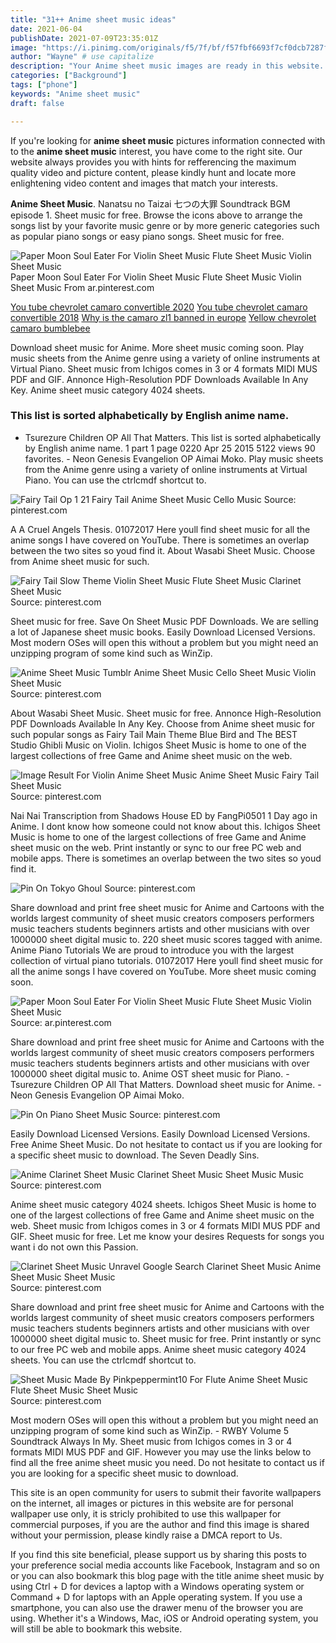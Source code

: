 ```yaml
---
title: "31++ Anime sheet music ideas"
date: 2021-06-04
publishDate: 2021-07-09T23:35:01Z
image: "https://i.pinimg.com/originals/f5/7f/bf/f57fbf6693f7cf0dcb7287fb3a44f9d4.png"
author: "Wayne" # use capitalize
description: "Your Anime sheet music images are ready in this website. Anime sheet music are a topic that is being searched for and liked by netizens today. You can Find and Download the Anime sheet music files here. Find and Download all royalty-free photos."
categories: ["Background"]
tags: ["phone"]
keywords: "Anime sheet music"
draft: false

---
```


If you're looking for **anime sheet music** pictures information connected with to the **anime sheet music** interest, you have come to the right  site.  Our website always  provides you with  hints  for refferencing  the maximum  quality video and picture  content, please kindly hunt and locate more enlightening video content and images  that match your interests.

**Anime Sheet Music**. Nanatsu no Taizai 七つの大罪 Soundtrack BGM episode 1. Sheet music for free. Browse the icons above to arrange the songs list by your favorite music genre or by more generic categories such as popular piano songs or easy piano songs. Sheet music for free.

![Paper Moon Soul Eater For Violin Sheet Music Flute Sheet Music Violin Sheet Music](https://i.pinimg.com/originals/4c/f8/0b/4cf80b2ead9bdcd810557ea0a6b1a13a.png "Paper Moon Soul Eater For Violin Sheet Music Flute Sheet Music Violin Sheet Music")
Paper Moon Soul Eater For Violin Sheet Music Flute Sheet Music Violin Sheet Music From ar.pinterest.com

[You tube chevrolet camaro convertible 2020](/you-tube-chevrolet-camaro-convertible-2020/)
[You tube chevrolet camaro convertible 2018](/you-tube-chevrolet-camaro-convertible-2018/)
[Why is the camaro zl1 banned in europe](/why-is-the-camaro-zl1-banned-in-europe/)
[Yellow chevrolet camaro bumblebee](/yellow-chevrolet-camaro-bumblebee/)

Download sheet music for Anime. More sheet music coming soon. Play music sheets from the Anime genre using a variety of online instruments at Virtual Piano. Sheet music from Ichigos comes in 3 or 4 formats MIDI MUS PDF and GIF. Annonce High-Resolution PDF Downloads Available In Any Key. Anime sheet music category 4024 sheets.

### This list is sorted alphabetically by English anime name.

- Tsurezure Children OP All That Matters. This list is sorted alphabetically by English anime name. 1 part 1 page 0220 Apr 25 2015 5122 views 90 favorites. - Neon Genesis Evangelion OP Aimai Moko. Play music sheets from the Anime genre using a variety of online instruments at Virtual Piano. You can use the ctrlcmdf shortcut to.


![Fairy Tail Op 1 21 Fairy Tail Anime Sheet Music Cello Music](https://i.pinimg.com/originals/f3/b9/4c/f3b94c6f4ae650cde1a18acfa0d7fee1.png "Fairy Tail Op 1 21 Fairy Tail Anime Sheet Music Cello Music")
Source: pinterest.com

A A Cruel Angels Thesis. 01072017 Here youll find sheet music for all the anime songs I have covered on YouTube. There is sometimes an overlap between the two sites so youd find it. About Wasabi Sheet Music. Choose from Anime sheet music for such.

![Fairy Tail Slow Theme Violin Sheet Music Flute Sheet Music Clarinet Sheet Music](https://i.pinimg.com/originals/ab/8b/c4/ab8bc4f61a768bdf7fbffa9ab35302ae.png "Fairy Tail Slow Theme Violin Sheet Music Flute Sheet Music Clarinet Sheet Music")
Source: pinterest.com

Sheet music for free. Save On Sheet Music PDF Downloads. We are selling a lot of Japanese sheet music books. Easily Download Licensed Versions. Most modern OSes will open this without a problem but you might need an unzipping program of some kind such as WinZip.

![Anime Sheet Music Tumblr Anime Sheet Music Cello Sheet Music Violin Sheet Music](https://i.pinimg.com/originals/e9/05/27/e905272cee333b73f69c2e3770793dca.jpg "Anime Sheet Music Tumblr Anime Sheet Music Cello Sheet Music Violin Sheet Music")
Source: pinterest.com

About Wasabi Sheet Music. Sheet music for free. Annonce High-Resolution PDF Downloads Available In Any Key. Choose from Anime sheet music for such popular songs as Fairy Tail Main Theme Blue Bird and The BEST Studio Ghibli Music on Violin. Ichigos Sheet Music is home to one of the largest collections of free Game and Anime sheet music on the web.

![Image Result For Violin Anime Sheet Music Anime Sheet Music Fairy Tail Sheet Music](https://i.pinimg.com/originals/c5/59/4f/c5594fa271f2dc4883be7de109355985.jpg "Image Result For Violin Anime Sheet Music Anime Sheet Music Fairy Tail Sheet Music")
Source: pinterest.com

Nai Nai Transcription from Shadows House ED by FangPi0501 1 Day ago in Anime. I dont know how someone could not know about this. Ichigos Sheet Music is home to one of the largest collections of free Game and Anime sheet music on the web. Print instantly or sync to our free PC web and mobile apps. There is sometimes an overlap between the two sites so youd find it.

![Pin On Tokyo Ghoul](https://i.pinimg.com/originals/36/55/47/3655472f98eace58bfd13fbffba4281c.png "Pin On Tokyo Ghoul")
Source: pinterest.com

Share download and print free sheet music for Anime and Cartoons with the worlds largest community of sheet music creators composers performers music teachers students beginners artists and other musicians with over 1000000 sheet digital music to. 220 sheet music scores tagged with anime. Anime Piano Tutorials We are proud to introduce you with the largest collection of virtual piano tutorials. 01072017 Here youll find sheet music for all the anime songs I have covered on YouTube. More sheet music coming soon.

![Paper Moon Soul Eater For Violin Sheet Music Flute Sheet Music Violin Sheet Music](https://i.pinimg.com/originals/4c/f8/0b/4cf80b2ead9bdcd810557ea0a6b1a13a.png "Paper Moon Soul Eater For Violin Sheet Music Flute Sheet Music Violin Sheet Music")
Source: ar.pinterest.com

Share download and print free sheet music for Anime and Cartoons with the worlds largest community of sheet music creators composers performers music teachers students beginners artists and other musicians with over 1000000 sheet digital music to. Anime OST sheet music for Piano. - Tsurezure Children OP All That Matters. Download sheet music for Anime. - Neon Genesis Evangelion OP Aimai Moko.

![Pin On Piano Sheet Music](https://i.pinimg.com/originals/5d/c0/85/5dc08540318f68815e566686f524dd33.png "Pin On Piano Sheet Music")
Source: pinterest.com

Easily Download Licensed Versions. Easily Download Licensed Versions. Free Anime Sheet Music. Do not hesitate to contact us if you are looking for a specific sheet music to download. The Seven Deadly Sins.

![Anime Clarinet Sheet Music Clarinet Sheet Music Sheet Music Music](https://i.pinimg.com/474x/8d/ca/1d/8dca1d2ba0e330471ada2184ad6f461f.jpg "Anime Clarinet Sheet Music Clarinet Sheet Music Sheet Music Music")
Source: pinterest.com

Anime sheet music category 4024 sheets. Ichigos Sheet Music is home to one of the largest collections of free Game and Anime sheet music on the web. Sheet music from Ichigos comes in 3 or 4 formats MIDI MUS PDF and GIF. Sheet music for free. Let me know your desires Requests for songs you want i do not own this Passion.

![Clarinet Sheet Music Unravel Google Search Clarinet Sheet Music Anime Sheet Music Sheet Music](https://i.pinimg.com/originals/51/2d/8c/512d8c91b6b4adccfbbe21b9acab5e15.jpg "Clarinet Sheet Music Unravel Google Search Clarinet Sheet Music Anime Sheet Music Sheet Music")
Source: pinterest.com

Share download and print free sheet music for Anime and Cartoons with the worlds largest community of sheet music creators composers performers music teachers students beginners artists and other musicians with over 1000000 sheet digital music to. Sheet music for free. Print instantly or sync to our free PC web and mobile apps. Anime sheet music category 4024 sheets. You can use the ctrlcmdf shortcut to.

![Sheet Music Made By Pinkpeppermint10 For Flute Anime Sheet Music Flute Sheet Music Sheet Music](https://i.pinimg.com/originals/f5/7f/bf/f57fbf6693f7cf0dcb7287fb3a44f9d4.png "Sheet Music Made By Pinkpeppermint10 For Flute Anime Sheet Music Flute Sheet Music Sheet Music")
Source: pinterest.com

Most modern OSes will open this without a problem but you might need an unzipping program of some kind such as WinZip. - RWBY Volume 5 Soundtrack Always In My. Sheet music from Ichigos comes in 3 or 4 formats MIDI MUS PDF and GIF. However you may use the links below to find all the free anime sheet music you need. Do not hesitate to contact us if you are looking for a specific sheet music to download.

This site is an open community for users to submit their favorite wallpapers on the internet, all images or pictures in this website are for personal wallpaper use only, it is stricly prohibited to use this wallpaper for commercial purposes, if you are the author and find this image is shared without your permission, please kindly raise a DMCA report to Us.

If you find this site beneficial, please support us by sharing this posts to your preference social media accounts like Facebook, Instagram and so on or you can also bookmark this blog page with the title anime sheet music by using Ctrl + D for devices a laptop with a Windows operating system or Command + D for laptops with an Apple operating system. If you use a smartphone, you can also use the drawer menu of the browser you are using. Whether it's a Windows, Mac, iOS or Android operating system, you will still be able to bookmark this website.
